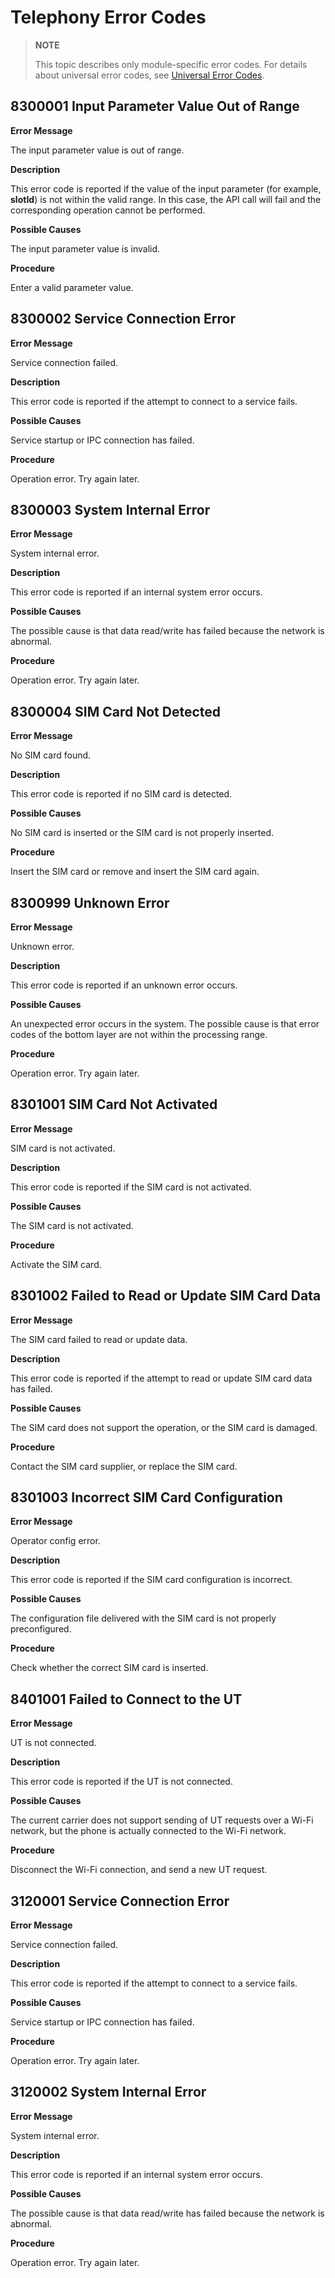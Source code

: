 # Telephony Error Codes

> **NOTE**
>
> This topic describes only module-specific error codes. For details about universal error codes, see [Universal Error Codes](../errorcode-universal.md).

## 8300001 Input Parameter Value Out of Range

**Error Message**

The input parameter value is out of range.

**Description**

This error code is reported if the value of the input parameter (for example, **slotId**) is not within the valid range. In this case, the API call will fail and the corresponding operation cannot be performed.

**Possible Causes**

The input parameter value is invalid.

**Procedure**

Enter a valid parameter value.



## 8300002 Service Connection Error

**Error Message**

Service connection failed.

**Description**

This error code is reported if the attempt to connect to a service fails.

**Possible Causes**

Service startup or IPC connection has failed.

**Procedure**

Operation error. Try again later.



## 8300003 System Internal Error

**Error Message**

System internal error.

**Description**

This error code is reported if an internal system error occurs.

**Possible Causes**

The possible cause is that data read/write has failed because the network is abnormal.

**Procedure**

Operation error. Try again later.


## 8300004 SIM Card Not Detected

**Error Message**

No SIM card found.

**Description**

This error code is reported if no SIM card is detected.

**Possible Causes**

No SIM card is inserted or the SIM card is not properly inserted.

**Procedure**

Insert the SIM card or remove and insert the SIM card again.


## 8300999 Unknown Error

**Error Message**

Unknown error.

**Description**

This error code is reported if an unknown error occurs.

**Possible Causes**

An unexpected error occurs in the system. The possible cause is that error codes of the bottom layer are not within the processing range.

**Procedure**

Operation error. Try again later.


## 8301001 SIM Card Not Activated

**Error Message**

SIM card is not activated.

**Description**

This error code is reported if the SIM card is not activated.

**Possible Causes**

The SIM card is not activated.

**Procedure**

Activate the SIM card.


## 8301002 Failed to Read or Update SIM Card Data

**Error Message**

The SIM card failed to read or update data.

**Description**

This error code is reported if the attempt to read or update SIM card data has failed.

**Possible Causes**

The SIM card does not support the operation, or the SIM card is damaged.

**Procedure**

Contact the SIM card supplier, or replace the SIM card.


## 8301003 Incorrect SIM Card Configuration

**Error Message**

Operator config error.

**Description**

This error code is reported if the SIM card configuration is incorrect.

**Possible Causes**

The configuration file delivered with the SIM card is not properly preconfigured.

**Procedure**

Check whether the correct SIM card is inserted.

## 8401001 Failed to Connect to the UT

**Error Message**

UT is not connected.

**Description**

This error code is reported if the UT is not connected.

**Possible Causes**

The current carrier does not support sending of UT requests over a Wi-Fi network, but the phone is actually connected to the Wi-Fi network.

**Procedure**

Disconnect the Wi-Fi connection, and send a new UT request.


## 3120001 Service Connection Error

**Error Message**

Service connection failed.

**Description**

This error code is reported if the attempt to connect to a service fails.

**Possible Causes**

Service startup or IPC connection has failed.

**Procedure**

Operation error. Try again later.



## 3120002 System Internal Error

**Error Message**

System internal error.

**Description**

This error code is reported if an internal system error occurs.

**Possible Causes**

The possible cause is that data read/write has failed because the network is abnormal.

**Procedure**

Operation error. Try again later.
